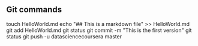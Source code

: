 ## Git commands
touch HelloWorld.md
echo "## This is a markdown file" >> HelloWorld.md
git add HelloWorld.md
git status
git commit -m "This is the first version"
git status
git push -u datasciencecoursera master
